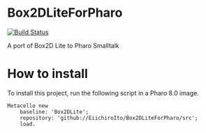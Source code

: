 # Box2DLiteForPharo
[![Build Status](https://travis-ci.com/EiichiroIto/Box2DLiteForPharo.svg?branch=master)](https://travis-ci.com/EiichiroIto/Box2DLiteForPharo)

A port of Box2D Lite to Pharo Smalltalk

# How to install
To install this project, run the following script in a Pharo 8.0 image.

```Smalltalk
Metacello new
    baseline: 'Box2DLite';
    repository: 'github://EiichiroIto/Box2DLiteForPharo/src';
    load.
```
